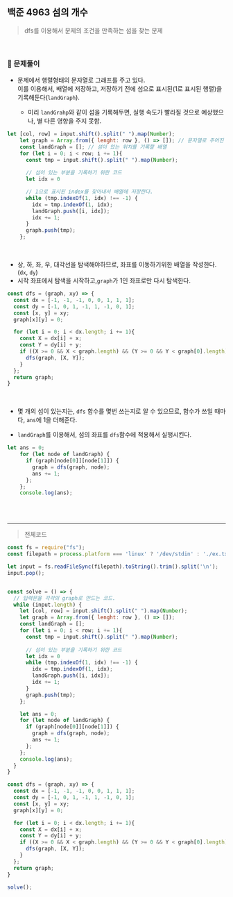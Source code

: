 ## 백준 4963 섬의 개수   
> dfs를 이용해서 문제의 조건을 만족하는 섬을 찾는 문제   

<br>

### 🔋 문제풀이     

- 문제에서 행렬형태의 문자열로 그래프를 주고 있다.   
  이를 이용해서, 배열에 저장하고, 저장하기 전에 섬으로 표시된(1로 표시된 행렬)을 기록해둔다(`landGraph`).    

  - 미리 `landGrahp`와 같이 섬을 기록해두면, 실행 속도가 빨라질 것으로 예상했으나, 별 다른 영향을 주지 못함.   

```js
let [col, row] = input.shift().split(" ").map(Number);
    let graph = Array.from({ lenght: row }, () => []); // 문자열로 주어진 그래프를 저장할 배열
    const landGraph = []; // 섬이 있는 위치를 기록할 배열
    for (let i = 0; i < row; i += 1){
      const tmp = input.shift().split(" ").map(Number);  
      
      // 섬이 있는 부분을 기록하기 위한 코드
      let idx = 0

      // 1으로 표시된 index를 찾아내서 배열에 저장한다.
      while (tmp.indexOf(1, idx) !== -1) {
        idx = tmp.indexOf(1, idx);
        landGraph.push([i, idx]);
        idx += 1;
      }
      graph.push(tmp);
    };
```   

<br>

- 상, 하, 좌, 우, 대각선을 탐색해야하므로, 좌표를 이동하기위한 배열을 작성한다. (`dx`, `dy`)   
- 시작 좌표에서 탐색을 시작하고,`graph`가 1인 좌표로만 다시 탐색한다.   

```js
const dfs = (graph, xy) => {
  const dx = [-1, -1, -1, 0, 0, 1, 1, 1];
  const dy = [-1, 0, 1, -1, 1, -1, 0, 1];
  const [x, y] = xy;
  graph[x][y] = 0;

  for (let i = 0; i < dx.length; i += 1){
    const X = dx[i] + x;
    const Y = dy[i] + y;
    if ((X >= 0 && X < graph.length) && (Y >= 0 && Y < graph[0].length) && graph[X][Y]) {
      dfs(graph, [X, Y]);
    }
  };
  return graph;
}
```   


<br>

- 몇 개의 섬이 있는지는, `dfs` 함수를 몇번 쓰는지로 알 수 있으므로,
  함수가 쓰일 때마다, `ans`에 1을 더해준다.   

- `landGraph`를 이용해서, 섬의 좌표를 `dfs`함수에 적용해서 실행시킨다.   


```js
let ans = 0;
    for (let node of landGraph) {
      if (graph[node[0]][node[1]]) {
        graph = dfs(graph, node);
        ans += 1;
      };
    };
    console.log(ans);
```

<br><br>

---
>전체코드   

```js
const fs = require("fs");
const filepath = process.platform === 'linux' ? '/dev/stdin' : './ex.txt';

let input = fs.readFileSync(filepath).toString().trim().split('\n');
input.pop();


const solve = () => {
  // 입력문을 각각의 graph로 만드는 코드.
  while (input.length) {
    let [col, row] = input.shift().split(" ").map(Number);
    let graph = Array.from({ lenght: row }, () => []);
    const landGraph = [];
    for (let i = 0; i < row; i += 1){
      const tmp = input.shift().split(" ").map(Number);  
      
      // 섬이 있는 부분을 기록하기 위한 코드
      let idx = 0
      while (tmp.indexOf(1, idx) !== -1) {
        idx = tmp.indexOf(1, idx);
        landGraph.push([i, idx]);
        idx += 1;
      }
      graph.push(tmp);
    };

    let ans = 0;
    for (let node of landGraph) {
      if (graph[node[0]][node[1]]) {
        graph = dfs(graph, node);
        ans += 1;
      };
    };
    console.log(ans);
  }
}

const dfs = (graph, xy) => {
  const dx = [-1, -1, -1, 0, 0, 1, 1, 1];
  const dy = [-1, 0, 1, -1, 1, -1, 0, 1];
  const [x, y] = xy;
  graph[x][y] = 0;

  for (let i = 0; i < dx.length; i += 1){
    const X = dx[i] + x;
    const Y = dy[i] + y;
    if ((X >= 0 && X < graph.length) && (Y >= 0 && Y < graph[0].length) && graph[X][Y]) {
      dfs(graph, [X, Y]);
    }
  };
  return graph;
}

solve();
```

